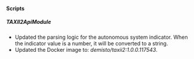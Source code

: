 
#### Scripts

##### TAXII2ApiModule

- Updated the parsing logic for the autonomous system indicator. When the indicator value is a number, it will be converted to a string.
- Updated the Docker image to: *demisto/taxii2:1.0.0.117543*.
